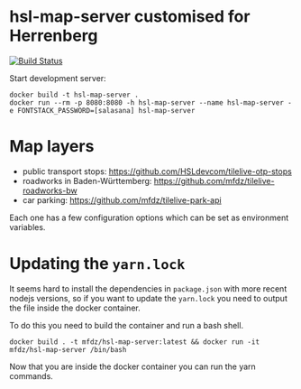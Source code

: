 # hsl-map-server customised for Herrenberg
[![Build Status](https://travis-ci.org/mfdz/hsl-map-server.svg?branch=master)](https://travis-ci.org/mfdz/hsl-map-server)

Start development server:

```
docker build -t hsl-map-server .
docker run --rm -p 8080:8080 -h hsl-map-server --name hsl-map-server -e FONTSTACK_PASSWORD=[salasana] hsl-map-server
```

# Map layers

- public transport stops: https://github.com/HSLdevcom/tilelive-otp-stops
- roadworks in Baden-Württemberg: https://github.com/mfdz/tilelive-roadworks-bw
- car parking: https://github.com/mfdz/tilelive-park-api

Each one has a few configuration options which can be set as environment variables.

# Updating the `yarn.lock`

It seems hard to install the dependencies in `package.json` with more recent
nodejs versions, so if you want to update the `yarn.lock` you need to output
the file inside the docker container.

To do this you need to build the container and run a bash shell.

```
docker build . -t mfdz/hsl-map-server:latest && docker run -it mfdz/hsl-map-server /bin/bash
```

Now that you are inside the docker container you can run the yarn commands.

